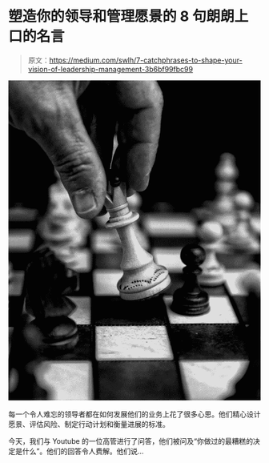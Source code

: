 # 塑造你的领导和管理愿景的 8 句朗朗上口的名言

> 原文：<https://medium.com/swlh/7-catchphrases-to-shape-your-vision-of-leadership-management-3b6bf99fbc99>

![](img/262213db6a527e9e16f6ed3053c3d473.png)

每一个令人难忘的领导者都在如何发展他们的业务上花了很多心思。他们精心设计愿景、评估风险、制定行动计划和衡量进展的标准。

今天，我们与 Youtube 的一位高管进行了问答，他们被问及“你做过的最糟糕的决定是什么”。他们的回答令人费解。他们说…